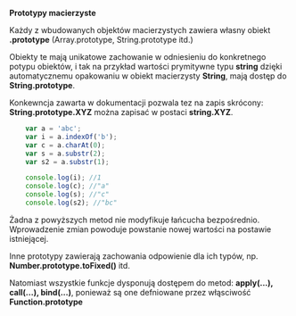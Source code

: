 **Prototypy macierzyste**

Każdy z wbudowanych objektów macierzystych zawiera własny obiekt **.prototype**
(Array.prototype, String.prototype itd.)

Obiekty te mają unikatowe zachowanie w odniesieniu do konkretnego potypu obiektów,
i tak na przykład wartości prymitywne typu **string** dzięki automatycznemu opakowaniu w
obiekt macierzysty **String**, mają dostęp do **String.prototype**.

Konkewncja zawarta w dokumentacji pozwala tez na zapis skrócony:
**String.prototype.XYZ** można zapisać w postaci **string.XYZ**.

```javascript
    var a = 'abc';
    var i = a.indexOf('b');
    var c = a.charAt(0);
    var s = a.substr(2);
    var s2 = a.substr(1);

    console.log(i); //1
    console.log(c); //"a"
    console.log(s); //"c"
    console.log(s2); //"bc"
```

Żadna z powyższych metod nie modyfikuje łańcucha bezpośrednio. Wprowadzenie zmian powoduje powstanie nowej wartości na postawie istniejącej.

Inne prototypy zawierają zachowania odpowienie dla ich typów, np. **Number.prototype.toFixed()** itd.

Natomiast wszystkie funkcje dysponują dostępem do metod: **apply(...), call(...), bind(...)**, ponieważ
są one defniowane przez włąsciwość **Function.prototype**


